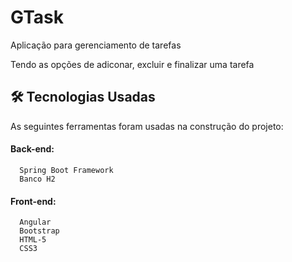 # GTask
<tr>
Aplicação para gerenciamento de tarefas
 
 
 
 
 
 
 Tendo as opções de adiconar, excluir e finalizar uma tarefa
 
 ## 🛠 Tecnologias Usadas
 As seguintes ferramentas foram usadas na construção do projeto:
 #### Back-end:
      Spring Boot Framework
      Banco H2
 #### Front-end:
      Angular
      Bootstrap
      HTML-5
      CSS3

